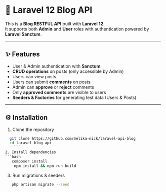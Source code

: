 # 📰 Laravel 12 Blog API

This is a **Blog RESTFUL API** built with **Laravel 12**.  
It supports both **Admin** and **User** roles with authentication powered by **Laravel Sanctum**.

---

## ✨ Features

- User & Admin authentication with **Sanctum**
- **CRUD operations** on posts (only accessible by Admin)
- Users can view posts
- Users can submit **comments** on posts
- Admin can **approve** or **reject** comments
- Only **approved comments** are visible to users
- **Seeders & Factories** for generating test data (Users & Posts)

---

## ⚙️ Installation

1. Clone the repository
```bash
  git clone https://github.com/melika-nick/laravel-api-blog
  cd laravel-blog-api
    ```
2. Install dependencies
```bash
   composer install
    npm install && npm run build
```
3. Run migrations & seeders
```bash
   php artisan migrate --seed
```
